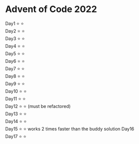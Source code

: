# Advent of Code 2022

Day1 :star: :star:   
Day2 :star: :star:   
Day3 :star: :star:    
Day4 :star: :star:    
Day5 :star: :star:   
Day6 :star: :star:   
Day7 :star: :star:   
Day8 :star: :star:   
Day9 :star: :star:   
Day10 :star: :star:   
Day11 :star: :star:   
Day12 :star: :star:  (must be refactored)  
Day13 :star: :star:  
Day14 :star: :star:  
Day15 :star: :star:  works 2 times faster than the buddy solution
Day16    
Day17 :star: :star:   